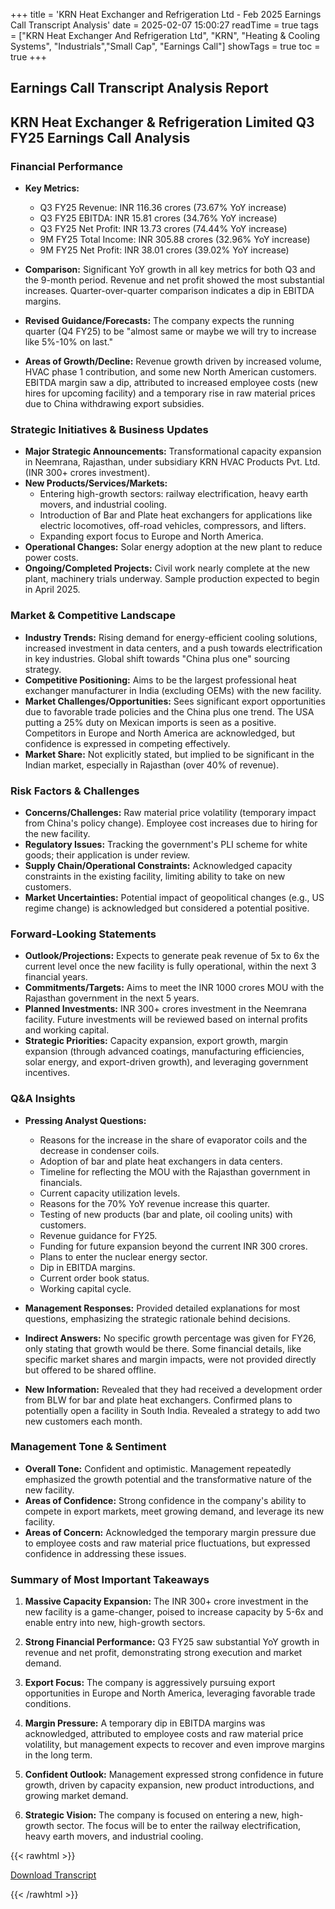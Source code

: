 +++
title = 'KRN Heat Exchanger and Refrigeration Ltd - Feb 2025 Earnings Call Transcript Analysis'
date = 2025-02-07 15:00:27
readTime = true
tags = ["KRN Heat Exchanger And Refrigeration Ltd", "KRN", "Heating & Cooling Systems", "Industrials","Small Cap", "Earnings Call"]
showTags = true
toc = true
+++



## Earnings Call Transcript Analysis Report
## KRN Heat Exchanger & Refrigeration Limited Q3 FY25 Earnings Call Analysis

### Financial Performance

*   **Key Metrics:**
    *   Q3 FY25 Revenue: INR 116.36 crores (73.67% YoY increase)
    *   Q3 FY25 EBITDA: INR 15.81 crores (34.76% YoY increase)
    *   Q3 FY25 Net Profit: INR 13.73 crores (74.44% YoY increase)
    *   9M FY25 Total Income: INR 305.88 crores (32.96% YoY increase)
    *   9M FY25 Net Profit: INR 38.01 crores (39.02% YoY increase)

*   **Comparison:** Significant YoY growth in all key metrics for both Q3 and the 9-month period. Revenue and net profit showed the most substantial increases. Quarter-over-quarter comparison indicates a dip in EBITDA margins.

*   **Revised Guidance/Forecasts:** The company expects the running quarter (Q4 FY25) to be "almost same or maybe we will try to increase like 5%-10% on last."

*   **Areas of Growth/Decline:** Revenue growth driven by increased volume, HVAC phase 1 contribution, and some new North American customers. EBITDA margin saw a dip, attributed to increased employee costs (new hires for upcoming facility) and a temporary rise in raw material prices due to China withdrawing export subsidies.

### Strategic Initiatives & Business Updates

*   **Major Strategic Announcements:** Transformational capacity expansion in Neemrana, Rajasthan, under subsidiary KRN HVAC Products Pvt. Ltd. (INR 300+ crores investment).
*   **New Products/Services/Markets:**
    *   Entering high-growth sectors: railway electrification, heavy earth movers, and industrial cooling.
    *   Introduction of Bar and Plate heat exchangers for applications like electric locomotives, off-road vehicles, compressors, and lifters.
    *   Expanding export focus to Europe and North America.
*   **Operational Changes:** Solar energy adoption at the new plant to reduce power costs.
*   **Ongoing/Completed Projects:** Civil work nearly complete at the new plant, machinery trials underway. Sample production expected to begin in April 2025.

### Market & Competitive Landscape

*   **Industry Trends:** Rising demand for energy-efficient cooling solutions, increased investment in data centers, and a push towards electrification in key industries. Global shift towards "China plus one" sourcing strategy.
*   **Competitive Positioning:** Aims to be the largest professional heat exchanger manufacturer in India (excluding OEMs) with the new facility.
*   **Market Challenges/Opportunities:** Sees significant export opportunities due to favorable trade policies and the China plus one trend. The USA putting a 25% duty on Mexican imports is seen as a positive. Competitors in Europe and North America are acknowledged, but confidence is expressed in competing effectively.
*   **Market Share:** Not explicitly stated, but implied to be significant in the Indian market, especially in Rajasthan (over 40% of revenue).

### Risk Factors & Challenges

*   **Concerns/Challenges:** Raw material price volatility (temporary impact from China's policy change). Employee cost increases due to hiring for the new facility.
*   **Regulatory Issues:** Tracking the government's PLI scheme for white goods; their application is under review.
*   **Supply Chain/Operational Constraints:** Acknowledged capacity constraints in the existing facility, limiting ability to take on new customers.
*   **Market Uncertainties:** Potential impact of geopolitical changes (e.g., US regime change) is acknowledged but considered a potential positive.

### Forward-Looking Statements

*   **Outlook/Projections:** Expects to generate peak revenue of 5x to 6x the current level once the new facility is fully operational, within the next 3 financial years.
*   **Commitments/Targets:** Aims to meet the INR 1000 crores MOU with the Rajasthan government in the next 5 years.
*   **Planned Investments:** INR 300+ crores investment in the Neemrana facility. Future investments will be reviewed based on internal profits and working capital.
*   **Strategic Priorities:** Capacity expansion, export growth, margin expansion (through advanced coatings, manufacturing efficiencies, solar energy, and export-driven growth), and leveraging government incentives.

### Q&A Insights

*   **Pressing Analyst Questions:**
    *   Reasons for the increase in the share of evaporator coils and the decrease in condenser coils.
    *   Adoption of bar and plate heat exchangers in data centers.
    *   Timeline for reflecting the MOU with the Rajasthan government in financials.
    *   Current capacity utilization levels.
    *   Reasons for the 70% YoY revenue increase this quarter.
    *   Testing of new products (bar and plate, oil cooling units) with customers.
    *   Revenue guidance for FY25.
    *   Funding for future expansion beyond the current INR 300 crores.
    *   Plans to enter the nuclear energy sector.
    *    Dip in EBITDA margins.
    *   Current order book status.
    *   Working capital cycle.

*   **Management Responses:** Provided detailed explanations for most questions, emphasizing the strategic rationale behind decisions.
*   **Indirect Answers:** No specific growth percentage was given for FY26, only stating that growth would be there. Some financial details, like specific market shares and margin impacts, were not provided directly but offered to be shared offline.
*   **New Information:** Revealed that they had received a development order from BLW for bar and plate heat exchangers. Confirmed plans to potentially open a facility in South India. Revealed a strategy to add two new customers each month.

### Management Tone & Sentiment

*   **Overall Tone:** Confident and optimistic. Management repeatedly emphasized the growth potential and the transformative nature of the new facility.
*   **Areas of Confidence:** Strong confidence in the company's ability to compete in export markets, meet growing demand, and leverage its new facility.
*   **Areas of Concern:** Acknowledged the temporary margin pressure due to employee costs and raw material price fluctuations, but expressed confidence in addressing these issues.

### Summary of Most Important Takeaways

1.  **Massive Capacity Expansion:** The INR 300+ crore investment in the new facility is a game-changer, poised to increase capacity by 5-6x and enable entry into new, high-growth sectors.

2.  **Strong Financial Performance:** Q3 FY25 saw substantial YoY growth in revenue and net profit, demonstrating strong execution and market demand.

3.  **Export Focus:** The company is aggressively pursuing export opportunities in Europe and North America, leveraging favorable trade conditions.

4.  **Margin Pressure:** A temporary dip in EBITDA margins was acknowledged, attributed to employee costs and raw material price volatility, but management expects to recover and even improve margins in the long term.

5.  **Confident Outlook:** Management expressed strong confidence in future growth, driven by capacity expansion, new product introductions, and growing market demand.

6. **Strategic Vision:** The company is focused on entering a new, high-growth sector. The focus will be to enter the railway electrification, heavy earth movers, and industrial cooling.



{{< rawhtml >}}

<div class="button-container">    
    <a href="https://www.bseindia.com/stockinfo/AnnPdfOpen.aspx?Pname=91288254-8107-4c27-96fb-2e703213cd66.pdf" target="_blank" class="report-button">
      <i class="fas fa-file-pdf"></i> Download Transcript
    </a>
</div>
    
{{< /rawhtml >}}
